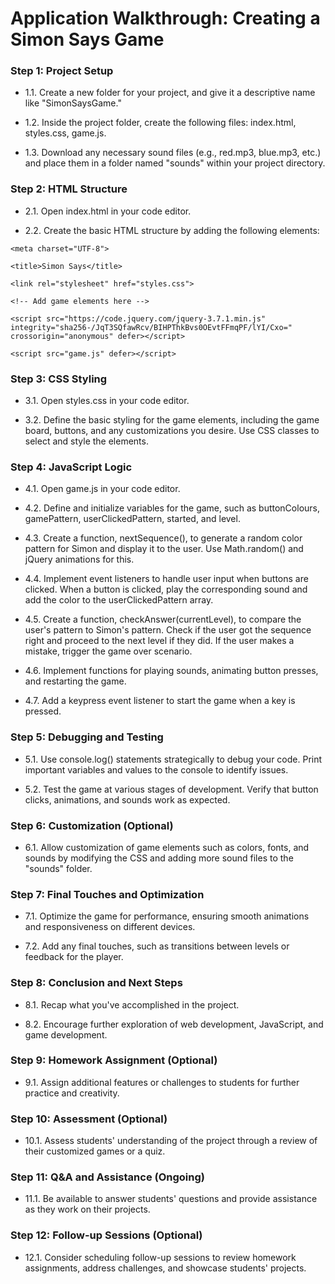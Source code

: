 # Application Walkthrough: Creating a Simon Says Game

### Step 1: Project Setup

- 1.1. Create a new folder for your project, and give it a descriptive name like "SimonSaysGame."

- 1.2. Inside the project folder, create the following files: index.html, styles.css, game.js.

- 1.3. Download any necessary sound files (e.g., red.mp3, blue.mp3, etc.) and place them in a folder named "sounds" within your project directory.

### Step 2: HTML Structure

- 2.1. Open index.html in your code editor.

- 2.2. Create the basic HTML structure by adding the following elements:

<!DOCTYPE html>

<html lang="en">

<head>

    <meta charset="UTF-8">

    <title>Simon Says</title>

    <link rel="stylesheet" href="styles.css">

</head>

<body>

    <!-- Add game elements here -->

    <script src="https://code.jquery.com/jquery-3.7.1.min.js" integrity="sha256-/JqT3SQfawRcv/BIHPThkBvs0OEvtFFmqPF/lYI/Cxo=" crossorigin="anonymous" defer></script>

    <script src="game.js" defer></script>

</body>

</html>

### Step 3: CSS Styling

- 3.1. Open styles.css in your code editor.

- 3.2. Define the basic styling for the game elements, including the game board, buttons, and any customizations you desire. Use CSS classes to select and style the elements.

### Step 4: JavaScript Logic

- 4.1. Open game.js in your code editor.

- 4.2. Define and initialize variables for the game, such as buttonColours, gamePattern, userClickedPattern, started, and level.

- 4.3. Create a function, nextSequence(), to generate a random color pattern for Simon and display it to the user. Use Math.random() and jQuery animations for this.

- 4.4. Implement event listeners to handle user input when buttons are clicked. When a button is clicked, play the corresponding sound and add the color to the userClickedPattern array.

- 4.5. Create a function, checkAnswer(currentLevel), to compare the user's pattern to Simon's pattern. Check if the user got the sequence right and proceed to the next level if they did. If the user makes a mistake, trigger the game over scenario.

- 4.6. Implement functions for playing sounds, animating button presses, and restarting the game.

- 4.7. Add a keypress event listener to start the game when a key is pressed.

### Step 5: Debugging and Testing

- 5.1. Use console.log() statements strategically to debug your code. Print important variables and values to the console to identify issues.

- 5.2. Test the game at various stages of development. Verify that button clicks, animations, and sounds work as expected.

### Step 6: Customization (Optional)

- 6.1. Allow customization of game elements such as colors, fonts, and sounds by modifying the CSS and adding more sound files to the "sounds" folder.

### Step 7: Final Touches and Optimization

- 7.1. Optimize the game for performance, ensuring smooth animations and responsiveness on different devices.

- 7.2. Add any final touches, such as transitions between levels or feedback for the player.

### Step 8: Conclusion and Next Steps

- 8.1. Recap what you've accomplished in the project.

- 8.2. Encourage further exploration of web development, JavaScript, and game development.

### Step 9: Homework Assignment (Optional)

- 9.1. Assign additional features or challenges to students for further practice and creativity.

### Step 10: Assessment (Optional)

- 10.1. Assess students' understanding of the project through a review of their customized games or a quiz.

### Step 11: Q&A and Assistance (Ongoing)

- 11.1. Be available to answer students' questions and provide assistance as they work on their projects.

### Step 12: Follow-up Sessions (Optional)

- 12.1. Consider scheduling follow-up sessions to review homework assignments, address challenges, and showcase students' projects.
